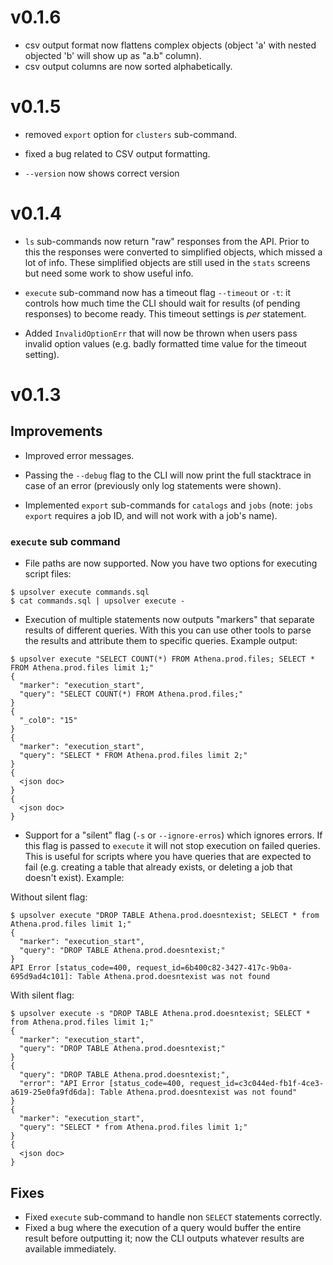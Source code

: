 # v0.1.6
- csv output format now flattens complex objects (object 'a' with nested objected 'b' will show up as "a.b" column).
- csv output columns are now sorted alphabetically.

# v0.1.5
- removed `export` option for `clusters` sub-command.

- fixed a bug related to CSV output formatting.

- `--version` now shows correct version

# v0.1.4
- `ls` sub-commands now return "raw" responses from the API. Prior to this the responses were converted to simplified objects, which missed a lot of info. These simplified objects are still used in the `stats` screens but need some work to show useful info.

- `execute` sub-command now has a timeout flag `--timeout` or `-t`: it controls how much time the CLI should wait for results (of pending responses) to become ready. This timeout settings is *per* statement.

- Added `InvalidOptionErr` that will now be thrown when users pass invalid option values (e.g. badly formatted time value for the timeout setting).


# v0.1.3
## Improvements
- Improved error messages.

- Passing the `--debug` flag to the CLI will now print the full stacktrace in case of an error (previously only log statements were shown).

- Implemented `export` sub-commands for `catalogs` and `jobs` (note: `jobs export` requires a job ID, and will not work with a job's name).

### `execute` sub command

- File paths are now supported. Now you have two options for executing script files:

```
$ upsolver execute commands.sql
$ cat commands.sql | upsolver execute -
```

- Execution of multiple statements now outputs "markers" that separate results of different queries. With this you can use other tools to parse the results and attribute them to specific queries. Example output:

```
$ upsolver execute "SELECT COUNT(*) FROM Athena.prod.files; SELECT * FROM Athena.prod.files limit 1;"
{
  "marker": "execution_start",
  "query": "SELECT COUNT(*) FROM Athena.prod.files;"
}
{
  "_col0": "15"
}
{
  "marker": "execution_start",
  "query": "SELECT * FROM Athena.prod.files limit 2;"
}
{
  <json doc>
}
{
  <json doc>
}
```

- Support for a "silent" flag (`-s` or `--ignore-erros`) which ignores errors. If this flag is passed to `execute` it will not stop execution on failed queries. This is useful for scripts where you have queries that are expected to fail (e.g. creating a table that already exists, or deleting a job that doesn't exist). Example:

Without silent flag:

```
$ upsolver execute "DROP TABLE Athena.prod.doesntexist; SELECT * from Athena.prod.files limit 1;"
{
  "marker": "execution_start",
  "query": "DROP TABLE Athena.prod.doesntexist;"
}
API Error [status_code=400, request_id=6b400c82-3427-417c-9b0a-695d9ad4c101]: Table Athena.prod.doesntexist was not found
```

With silent flag:
```
$ upsolver execute -s "DROP TABLE Athena.prod.doesntexist; SELECT * from Athena.prod.files limit 1;"
{
  "marker": "execution_start",
  "query": "DROP TABLE Athena.prod.doesntexist;"
}
{
  "query": "DROP TABLE Athena.prod.doesntexist;",
  "error": "API Error [status_code=400, request_id=c3c044ed-fb1f-4ce3-a619-25e0fa9fd6da]: Table Athena.prod.doesntexist was not found"
}
{
  "marker": "execution_start",
  "query": "SELECT * from Athena.prod.files limit 1;"
}
{
  <json doc>
}
```

## Fixes
- Fixed `execute` sub-command to handle non `SELECT` statements correctly.
- Fixed a bug where the execution of a query would buffer the entire result before outputting it; now the CLI outputs whatever results are available immediately.
